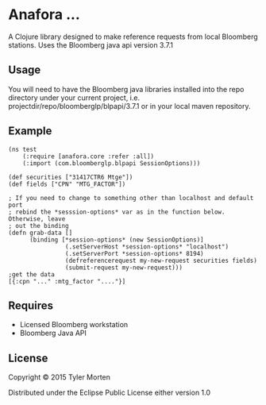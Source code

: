 # Anafora ... 

A Clojure library designed to make reference requests from local Bloomberg stations.
Uses the Bloomberg java api version 3.7.1

## Usage

You will need to have the Bloomberg java libraries installed into the repo directory
under your current project, i.e. projectdir/repo/bloomberglp/blpapi/3.7.1 or in your local maven
repository.

## Example
```
(ns test
    (:require [anafora.core :refer :all])
    (:import (com.bloomberglp.blpapi SessionOptions)))

(def securities ["31417CTR6 Mtge"])
(def fields ["CPN" "MTG_FACTOR"])

; If you need to change to something other than localhost and default port
; rebind the *sesssion-options* var as in the function below. Otherwise, leave
; out the binding
(defn grab-data []
      (binding [*session-options* (new SessionOptions)]
                (.setServerHost *session-options* "localhost")
                (.setServerPort *session-options* 8194)
                (defreferencerequest my-new-request securities fields)
                (submit-request my-new-request)))
;get the data
[{:cpn "..." :mtg_factor "...."}]
```

## Requires
- Licensed Bloomberg workstation
- Bloomberg Java API

## License

Copyright © 2015 Tyler Morten

Distributed under the Eclipse Public License either version 1.0
